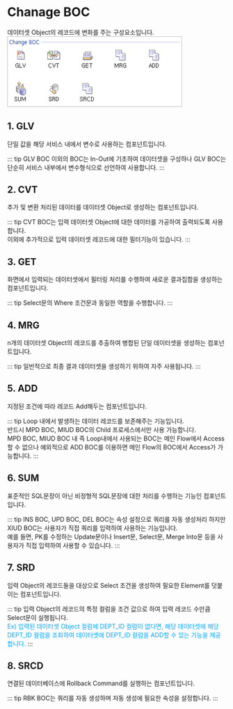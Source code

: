 # Chanage BOC

데이터셋 Object의 레코드에 변화를 주는 구성요소입니다. <br/>
<img class="boxBorder" src="../../.vuepress\public\documentation\service-model\BOC\ChangeBOC\ChangeBOC.png" style="width:400px;"> <br/>

## 1. GLV
단일 값을 해당 서비스 내에서 변수로 사용하는 컴포넌트입니다.

<!-- Remark -->
::: tip <Badge type="tip" text="Remark" vertical="middle" /> 
GLV BOC 이외의 BOC는 In-Out에 기초하여 데이터셋을 구성하나 GLV BOC는 단순히 서비스 내부에서 변수형식으로 선언하여 사용합니다.
:::
<!-- -->

## 2. CVT
추가 및 변환 처리된 데이터를 데이터셋 Object로 생성하는 컴포넌트입니다.

<!-- Remark -->
::: tip <Badge type="tip" text="Remark" vertical="middle" /> 
CVT BOC는 입력 데이터셋 Object에 대한 데이터를 가공하여 출력되도록 사용합니다.<br/>
이외에 추가적으로 입력 데이터셋 레코드에 대한 필터기능이 있습니다.
:::
<!-- -->

## 3. GET
화면에서 입력되는 데이터셋에서 필터링 처리를 수행하여 새로운 결과집합을 생성하는 컴포넌트입니다.

<!-- Remark -->
::: tip <Badge type="tip" text="Remark" vertical="middle" /> 
Select문의 Where 조건문과 동일한 역할을 수행합니다.
:::
<!-- -->

## 4. MRG
n개의 데이터셋 Object의 레코드를 추출하여 병합된 단일 데이터셋을 생성하는 컴포넌트입니다.

<!-- Remark -->
::: tip <Badge type="tip" text="Remark" vertical="middle" /> 
일반적으로 최종 결과 데이터셋을 생성하기 위하여 자주 사용됩니다.
:::
<!-- -->

## 5. ADD
지정된 조건에 따라 레코드 Add해두는 컴포넌트입니다.

<!-- Remark -->
::: tip <Badge type="tip" text="Remark" vertical="middle" /> 
Loop 내에서 발생하는 데이터 레코드를 보존해주는 기능입니다.<br/>
반드시 MPD BOC, MIUD BOC의 Child 프로세스에서만 사용 가능합니다.<br/>
MPD BOC, MIUD BOC 내 즉 Loop내에서 사용되는 BOC는 메인 Flow에서 Access할 수 없으나 예외적으로 ADD BOC를 이용하면 메인 Flow의 BOC에서 Access가 가능합니다.
:::
<!-- -->

## 6. SUM
표준적인 SQL문장이 아닌 비정형적 SQL문장에 대한 처리를 수행하는 기능인 컴포넌트입니다.

<!-- Remark -->
::: tip <Badge type="tip" text="Remark" vertical="middle" /> 
INS BOC, UPD BOC, DEL BOC는 속성 설정으로 쿼리를 자동 생성처리 하지만 XIUD BOC는 사용자가 직접 쿼리를 입력하여 사용하는 기능입니다.<br/>
예를 들면, PK를 수정하는 Update문이나 Insert문, Select문, Merge Into문 등을 사용자가 직접 입력하여 사용할 수 있습니다.
:::
<!-- -->

## 7. SRD
입력 Object의 레코드들을 대상으로 Select 조건을 생성하여 필요한 Element를 덧붙이는 컴포넌트입니다.

<!-- Remark -->
::: tip <Badge type="tip" text="Remark" vertical="middle" /> 
입력 Object의 레코드의 특정 컬럼을 조건 값으로 하여 입력 레코드 수만큼 Select문이 실행됩니다. <br/>
<span class="spanEx"> Ex) 입력된 데이터셋 Object 컬럼에 DEPT_ID 컬럼이 없다면, 해당 데이터셋에 해당 DEPT_ID 컬럼을 조회하여 데이터셋에 DEPT_ID 컬럼을 ADD할 수 있는 기능을 제공합니다. </span>
:::
<!-- -->

## 8. SRCD
연결된 데이터베이스에 Rollback Command를 실행하는 컴포넌트입니다.

<!-- Remark -->
::: tip <Badge type="tip" text="Remark" vertical="middle" /> 
RBK BOC는 쿼리를 자동 생성하며 자동 생성에 필요한 속성을 설정합니다.
:::
<!-- -->

<style type='text/css'>
  [class*="boxBorder"] { border: 1px solid #bbb; }
  [class*="font20"] { font-size: 20px }
  [class*="font18"] { font-size: 18px }
  [class="spanBtn"] { border: 1px solid #bbb;border-radius: 4px;padding: 3px;background:white; color:dimgrey; }
  [class="spanBtnS"] { border: 1px solid #bbb;border-radius: 4px;padding: 3px;background:white; color:dimgrey; font-size: 13px; }
  [class="spanEx2"] { font-size: 18px; color: #00a4ff; }
  [class="spanEx"] { color: #00a4ff; }
  [class="fontB"] { color: rgb(106, 139, 173); font-size:18px }
  [class*="iconB"] { position: relative; top: 5px; }
  [class*="iconD"] { position: relative; top: -8px; }
  [class*="iconB2"] { color: #6a8bad;display: inline-block;bottom: 40px;position: relative; }
  [class="btnR"] {color:#9C3B00;}
</style>